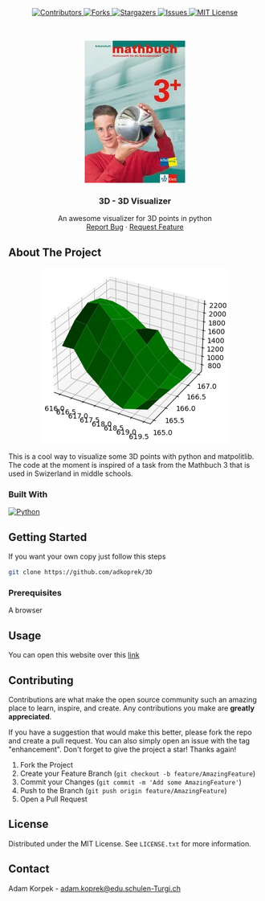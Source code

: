 <a name="readme-top"></a>

<p align="center">
  <a href="https://github.com/adkoprek/3D/graphs/contributors">
	  <img src="https://img.shields.io/github/contributors/adkoprek/3D.svg?style=for-the-badge" alt="Contributors">
  </a>
  <a href="https://github.com/adkoprek/3D/network/members">
	  <img src="https://img.shields.io/github/forks/adkoprek/3D.svg?style=for-the-badge" alt="Forks">
  </a>
  <a href="https://github.com/adkoprek/3D/stargazers">
	  <img src="https://img.shields.io/github/stars/adkoprek/3D.svg?style=for-the-badge" alt="Stargazers">
  </a>
  <a href="https://github.com/adkoprek/3D/issues">
	  <img src="https://img.shields.io/github/issues/adkoprek/3D.svg?style=for-the-badge" alt="Issues">
  </a>
  <a href="https://github.com/adkoprek/3D/blob/master/LICENSE.txt">
	  <img src="https://img.shields.io/github/license/adkoprek/3D.svg?style=for-the-badge" alt="MIT License">
  </a>
</p>
<br />

<br />
<div align="center">
  <a href="https://github.com/adkoprek/3D">
    <img src="logo.jpeg" alt="Logo">
  </a>

  <h3 align="center">3D - 3D Visualizer</h3>

  <p align="center">
    An awesome visualizer for 3D points in python
    <br />
    <a href="https://github.com/adkoprek/3D/issues/new?labels=bug&template=bug-report---.md">Report Bug</a>
    ·
    <a href="https://github.com/adkoprek/3D/issues/new?labels=enhancement&template=feature-request---.md">Request Feature</a>
  </p>
</div>

## About The Project

<p align="center">
  <img src="screenshot.png" alt="Screenshot">
</p>

This is a cool way to visualize some 3D points with python and matpolitlib. The code at the moment is inspired of a task from the Mathbuch 3 that is used in Swizerland in middle schools.

### Built With
[![Python][py.js]][py-url]

## Getting Started

If you want your own copy just follow this steps

```bash
git clone https://github.com/adkoprek/3D
```

### Prerequisites

A browser

## Usage

You can open this website over this [link](https://stately-caramel-8051c9.netlify.app)

## Contributing

Contributions are what make the open source community such an amazing place to learn, inspire, and create. Any contributions you make are **greatly appreciated**.

If you have a suggestion that would make this better, please fork the repo and create a pull request. You can also simply open an issue with the tag "enhancement".
Don't forget to give the project a star! Thanks again!

1. Fork the Project
2. Create your Feature Branch (`git checkout -b feature/AmazingFeature`)
3. Commit your Changes (`git commit -m 'Add some AmazingFeature'`)
4. Push to the Branch (`git push origin feature/AmazingFeature`)
5. Open a Pull Request

## License

Distributed under the MIT License. See `LICENSE.txt` for more information.

## Contact

Adam Korpek - adam.koprek@edu.schulen-Turgi.ch

[contributors-shield]: https://img.shields.io/github/contributors/othneildrew/Best-README-Template.svg?style=for-the-badge
[contributors-url]: https://github.com/adkoprek/WTE/graphs/contributors
[forks-shield]: https://img.shields.io/github/forks/othneildrew/Best-README-Template.svg?style=for-the-badge
[forks-url]: https://github.com/adkoprek/WTE/network/members
[stars-shield]: https://img.shields.io/github/stars/othneildrew/Best-README-Template.svg?style=for-the-badge
[stars-url]: https://github.com/adkoprek/WTE/stargazers
[issues-shield]: https://img.shields.io/github/issues/othneildrew/Best-README-Template.svg?style=for-the-badge
[issues-url]: https://github.com/adkoprek/WTE/issues
[license-shield]: https://img.shields.io/github/license/othneildrew/Best-README-Template.svg?style=for-the-badge
[license-url]: https://github.com/adkoprek/WTE/blob/master/LICENSE.txt
[product-screenshot]: images/screenshot.png
[py.js]: https://img.shields.io/badge/Python-FFD43B?style=for-the-badge&logo=python&logoColor=blue
[py-url]: https://python.org
